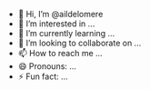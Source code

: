 - 👋 Hi, I’m @aildelomere
- 👀 I’m interested in ...
- 🌱 I’m currently learning ...
- 💞️ I’m looking to collaborate on ...
- 📫 How to reach me ...
- 😄 Pronouns: ...
- ⚡ Fun fact: ...

<!---
aildelomere/aildelomere is a ✨ special ✨ repository because its `README.md` (this file) appears on your GitHub profile.
You can click the Preview link to take a look at your changes.
--->
